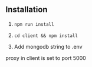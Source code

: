 ## Installation

1. ```
   npm run install
   ```

2) ```
   cd client && npm install
   ```

3. Add mongodb string to .env

proxy in client is set to port 5000
